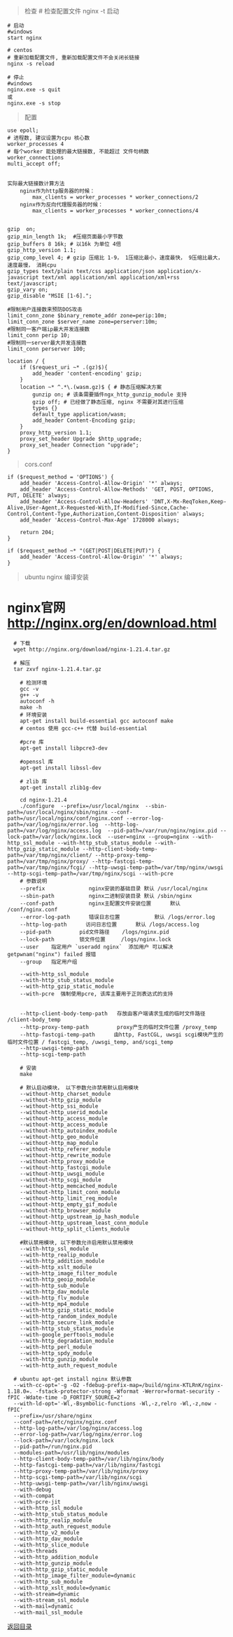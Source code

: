 > 检查
    # 检查配置文件
    nginx -t
> 启动
> 
    # 启动
    #windows
    start nginx

    # centos
    # 重新加载配置文件, 重新加载配置文件不会关闭长链接
    nginx -s reload
    
    # 停止
    #windows
    nginx.exe -s quit 
    或
    nginx.exe -s stop

    

> 配置
> 
    use epoll;
    # 进程数, 建议设置为cpu 核心数
    worker_processes 4
    # 每个worker 能处理的最大链接数, 不能超过 文件句柄数
    worker_connections
    multi_accept off;


    实际最大链接数计算方法
        nginx作为http服务器的时候：
            max_clients = worker_processes * worker_connections/2
        nginx作为反向代理服务器的时候：
            max_clients = worker_processes * worker_connections/4


    gzip  on;
    gzip_min_length 1k;  #压缩页面最小字节数
    gzip_buffers 8 16k; # 以16k 为单位 4倍
    gzip_http_version 1.1;
    gzip_comp_level 4; # gzip 压缩比 1-9， 1压缩比最小，速度最快， 9压缩比最大，速度最慢， 消耗cpu
    gzip_types text/plain text/css application/json application/x-javascript text/xml application/xml application/xml+rss text/javascript;
    gzip_vary on;
    gzip_disable "MSIE [1-6].";

    #限制用户连接数来预防DOS攻击
    limit_conn_zone $binary_remote_addr zone=perip:10m;
    limit_conn_zone $server_name zone=perserver:10m;
    #限制同一客户端ip最大并发连接数
    limit_conn perip 10;
    #限制同一server最大并发连接数
    limit_conn perserver 100;

    location / {
        if ($request_uri ~* .(gz)$){
            add_header 'content-encoding' gzip;
        }
        location ~* ^.*\.(wasm.gz)$ { # 静态压缩解决方案
            gunzip on; # 该条需要插件ngx_http_gunzip_module 支持
            gzip off; # 已经做了静态压缩, nginx 不需要对其进行压缩
            types {}
            default_type application/wasm;
            add_header Content-Encoding gzip;
        }
        proxy_http_version 1.1;
        proxy_set_header Upgrade $http_upgrade;
        proxy_set_header Connection "upgrade";
    }

> cors.conf

```
if ($request_method = 'OPTIONS') {
    add_header 'Access-Control-Allow-Origin' '*' always;
    add_header 'Access-Control-Allow-Methods' 'GET, POST, OPTIONS, PUT, DELETE' always;
    add_header 'Access-Control-Allow-Headers' 'DNT,X-Mx-ReqToken,Keep-Alive,User-Agent,X-Requested-With,If-Modified-Since,Cache-Control,Content-Type,Authorization,Content-Disposition' always;
    add_header 'Access-Control-Max-Age' 1728000 always;

    return 204;
}

if ($request_method ~* "(GET|POST|DELETE|PUT)") {
    add_header 'Access-Control-Allow-Origin' '*' always;
}
```

> ubuntu nginx 编译安装

# nginx官网 http://nginx.org/en/download.html

```shell
  # 下载
  wget http://nginx.org/download/nginx-1.21.4.tar.gz
  
  # 解压
  tar zxvf nginx-1.21.4.tar.gz

```
```shell
    # 检测环境
    gcc -v
    g++ -v
    autoconf -h
    make -h
    # 环境安装
    apt-get install build-essential gcc autoconf make
    # centos 使用 gcc-c++ 代替 build-essential
    
    #pcre 库
    apt-get install libpcre3-dev
    
    #openssl 库
    apt-get install libssl-dev
    
    # zlib 库
    apt-get install zlib1g-dev
```

```shell
    cd nginx-1.21.4
    ./configure  --prefix=/usr/local/nginx  --sbin-path=/usr/local/nginx/sbin/nginx --conf-path=/usr/local/nginx/conf/nginx.conf --error-log-path=/var/log/nginx/error.log  --http-log-path=/var/log/nginx/access.log  --pid-path=/var/run/nginx/nginx.pid --lock-path=/var/lock/nginx.lock  --user=nginx --group=nginx --with-http_ssl_module --with-http_stub_status_module --with-http_gzip_static_module --http-client-body-temp-path=/var/tmp/nginx/client/ --http-proxy-temp-path=/var/tmp/nginx/proxy/ --http-fastcgi-temp-path=/var/tmp/nginx/fcgi/ --http-uwsgi-temp-path=/var/tmp/nginx/uwsgi --http-scgi-temp-path=/var/tmp/nginx/scgi --with-pcre
    # 参数说明
    --prefix              nginx安装的基础目录 默认 /usr/local/nginx
    --sbin-path           nginx二进制安装目录 默认 /sbin/nginx
    --conf-path           nginx主配置文件安装位置      默认 /conf/nginx.conf
    --error-log-path      错误日志位置           默认 /logs/error.log
    --http-log-path      访问日志位置      默认 /logs/access.log
    --pid-path         pid文件路径    /logs/nginx.pid
    --lock-path        锁文件位置     /logs/nginx.lock
    --user    指定用户 `useradd nginx`  添加用户 可以解决 getpwnam("nginx") failed 报错
    --group   指定用户组
    
    --with-http_ssl_module 
    --with-http_stub_status_module 
    --with-http_gzip_static_module
    --with-pcre  强制使用pcre, 该库主要用于正则表达式的支持
    
    
    --http-client-body-temp-path   存放由客户端请求生成的临时文件路径 /client-body_temp
    --http-proxy-temp-path         proxy产生的临时文件位置 /proxy_temp
    --http-fastcgi-temp-path      由http, FastCGL, uwsgi scgi模块产生的临时文件位置 / fastcgi_temp, /uwsgi_temp, and/scgi_temp
    --http-uwsgi-temp-path
    --http-scgi-temp-path
    
    # 安装
    make
```
```shell
    # 默认启动模块， 以下参数允许禁用默认启用模块
    --without-http_charset_module
    --without-http_gzip_module
    --without-http_ssi_module
    --without-http_userid_module
    --without-http_access_module
    --without-http_access_module
    --without-http_autoindex_module
    --without-http_geo_module
    --without-http_map_module
    --without-http_referer_module
    --without-http_rewrite_module
    --without-http_proxy_module
    --without-http_fastcgi_module
    --without-http_uwsgi_module
    --without-http_scgi_module
    --without-http_memcached_module
    --without-http_limit_conn_module
    --without-http_limit_req_module
    --without-http_empty_gif_module
    --without-http_browser_module
    --without-http_upstream_ip_hash_module
    --without-http_upstream_least_conn_module
    --without-http_split_clients_module
    
    #默认禁用模块, 以下参数允许启用默认禁用模块
    --with-http_ssl_module
    --with-http_realip_module
    --with-http_addition_module
    --with-http_xslt_module
    --with-http_image_filter_module
    --with-http_geoip_module
    --with-http_sub_module
    --with-http_dav_module
    --with-http_flv_module
    --with-http_mp4_module
    --with-http_gzip_static_module
    --with-http_random_index_module
    --with-http_secure_link_module
    --with-http_stub_status_module
    --with-google_perftools_module
    --with-http_degradation_module
    --with-http_perl_module
    --with-http_spdy_module
    --with-http_gunzip_module
    --with-http_auth_request_module
```
```shell
  # ubuntu apt-get install nginx 默认参数
  --with-cc-opt='-g -O2 -fdebug-prefix-map=/build/nginx-KTLRnK/nginx-1.18.0=. -fstack-protector-strong -Wformat -Werror=format-security -fPIC -Wdate-time -D_FORTIFY_SOURCE=2' 
  --with-ld-opt='-Wl,-Bsymbolic-functions -Wl,-z,relro -Wl,-z,now -fPIC'
  --prefix=/usr/share/nginx 
  --conf-path=/etc/nginx/nginx.conf 
  --http-log-path=/var/log/nginx/access.log 
  --error-log-path=/var/log/nginx/error.log 
  --lock-path=/var/lock/nginx.lock 
  --pid-path=/run/nginx.pid 
  --modules-path=/usr/lib/nginx/modules 
  --http-client-body-temp-path=/var/lib/nginx/body 
  --http-fastcgi-temp-path=/var/lib/nginx/fastcgi 
  --http-proxy-temp-path=/var/lib/nginx/proxy 
  --http-scgi-temp-path=/var/lib/nginx/scgi 
  --http-uwsgi-temp-path=/var/lib/nginx/uwsgi 
  --with-debug 
  --with-compat 
  --with-pcre-jit 
  --with-http_ssl_module 
  --with-http_stub_status_module 
  --with-http_realip_module 
  --with-http_auth_request_module 
  --with-http_v2_module 
  --with-http_dav_module 
  --with-http_slice_module 
  --with-threads 
  --with-http_addition_module 
  --with-http_gunzip_module 
  --with-http_gzip_static_module 
  --with-http_image_filter_module=dynamic 
  --with-http_sub_module 
  --with-http_xslt_module=dynamic 
  --with-stream=dynamic 
  --with-stream_ssl_module 
  --with-mail=dynamic 
  --with-mail_ssl_module

```
[返回目录](../README.md)